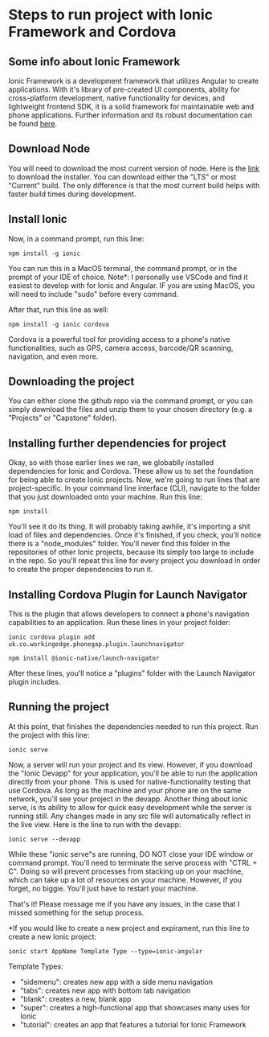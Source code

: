 # Steps to run project with Ionic Framework and Cordova #

## Some info about Ionic Framework ##
Ionic Framework is a development framework that utilizes Angular to create applications. With it's library of pre-created UI components, ability for cross-platform development, native functionality for devices, and lightweight frontend SDK, it is a solid framework for maintainable web and phone applications. Further information and its robust documentation can be found [here](https://ionicframework.com/docs "here").

## Download Node ##
You will need to download the most current version of node.
Here is the [link](https://nodejs.org/en/download/ "link") to download the installer. 
You can download either the "LTS" or most "Current" build. The only difference is that the most current build helps with faster build times during development. 

## Install Ionic ##
Now, in a command prompt, run this line: 

`npm install -g ionic`

You can run this in a MacOS terminal, the command prompt, or in the prompt of your IDE of choice. Note*: I personally use VSCode and find it easiest to develop with for Ionic and Angular. IF you are using MacOS, you will need to include "sudo" before every command. 

After that, run this line as well:

`npm install -g ionic cordova`

Cordova is a powerful tool for providing access to a phone's native functionalities, such as GPS, camera access, barcode/QR scanning, navigation, and even more. 


## Downloading the project ##
You can either clone the github repo via the command prompt, or you can simply download the files and unzip them to your chosen directory (e.g. a "Projects" or "Capstone" folder).

## Installing further dependencies for project ##
Okay, so with those earlier lines we ran, we globablly installed dependencies for Ionic and Cordova. These allow us to set the foundation for being able to create Ionic projects. Now, we're going to run lines that are project-specific. In your command line interface (CLI), navigate to the folder that you just downloaded onto your machine. Run this line:

`npm install`

You'll see it do its thing. It will probably taking awhile, it's importing a shit load of files and dependencies. Once it's finished, if you check, you'll notice there is a "node_modules" folder. You'll never find this folder in the repositories of other Ionic projects, because its simply too large to include in the repo. So you'll repeat this line for every project you download in order to create the proper dependencies to run it. 


## Installing Cordova Plugin for Launch Navigator ## 
This is the plugin that allows developers to connect a phone's navigation capabilities to an application. Run these lines in your project folder:

`ionic cordova plugin add uk.co.workingedge.phonegap.plugin.launchnavigator`

`npm install @ionic-native/launch-navigator`

After these lines, you'll notice a "plugins" folder with the Launch Navigator plugin includes. 

## Running the project ##
At this point, that finishes the dependencies needed to run this project. Run the project with this line:

`ionic serve`

Now, a server will run your project and its view. However, if you download the "Ionic Devapp" for your application, you'll be able to run the application directly from your phone. This is used for native-functionality testing that use Cordova. As long as the machine and your phone are on the same network, you'll see your project in the devapp. Another thing about ionic serve, is its ability to allow for quick easy development while the server is running still. Any changes made in any src file will automatically reflect in the live view. Here is the line to run with the devapp:

`ionic serve --devapp`

While these "ionic serve"s are running, DO NOT close your IDE window or command prompt. You'll need to terminate the serve process with "CTRL + C". Doing so will prevent processes from stacking up on your machine, which can take up a lot of resources on your machine. However, if you forget, no biggie. You'll just have to restart your machine. 

That's it! Please message me if you have any issues, in the case that I missed something for the setup process. 

*If you would like to create a new project and expirament, run this line to create a new Ionic project: 

`ionic start AppName Template Type --type=ionic-angular`

Template Types: 
- "sidemenu": creates new app with a side menu navigation
- "tabs": creates new app with bottom tab navigation 
- "blank": creates a new, blank app
- "super": creates a high-functional app that showcases many uses for Ionic
- "tutorial": creates an app that features a tutorial for Ionic Framework 
